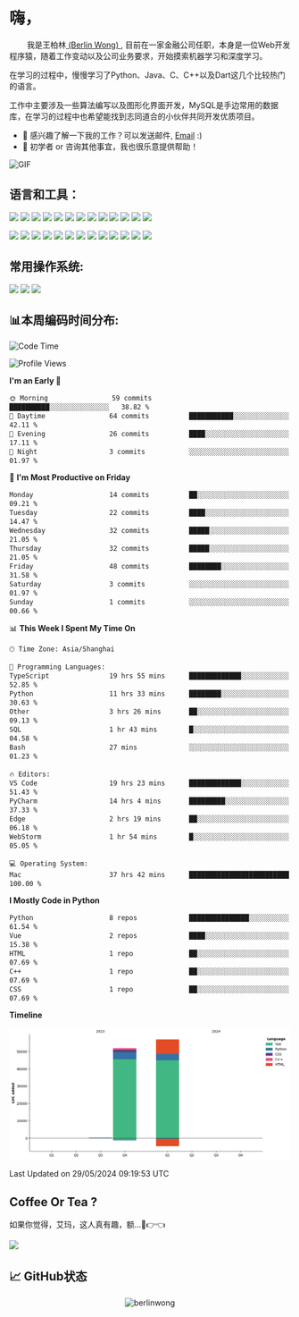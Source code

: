 # 嗨，
&nbsp;&nbsp;&nbsp;&nbsp;&nbsp;&nbsp;&nbsp;&nbsp;我是王柏林[ (Berlin Wong) ](https://github.com/berlinwong), 目前在一家金融公司任职，本身是一位Web开发程序猿，随着工作变动以及公司业务要求，开始摸索机器学习和深度学习。

在学习的过程中，慢慢学习了Python、Java、C、C++以及Dart这几个比较热门的语言。

工作中主要涉及一些算法编写以及图形化界面开发，MySQL是手边常用的数据库，在学习的过程中也希望能找到志同道合的小伙伴共同开发优质项目。

- 💼 感兴趣了解一下我的工作？可以发送邮件, [Email](mailto:wzysws@gmail.com) :)
- 💬 初学者 or 咨询其他事宜，我也很乐意提供帮助！


<img style="margin: 0 auto;object-fit: cover;" alt="GIF" src="https://github.com/abhisheknaiidu/abhisheknaiidu/blob/master/code.gif?raw=true" />


## 语言和工具：
<code><img height="25" src='https://cdn.jsdelivr.net/gh/devicons/devicon/icons/python/python-original.svg'></code>
<code><img height="25" src='https://cdn.jsdelivr.net/gh/devicons/devicon/icons/java/java-original.svg'></code>
<code><img height="25" src='https://cdn.jsdelivr.net/gh/devicons/devicon/icons/cplusplus/cplusplus-original.svg'></code>
<code><img height="25" src='https://cdn.jsdelivr.net/gh/devicons/devicon/icons/dart/dart-original.svg'></code>
<code><img height="25" src='https://cdn.jsdelivr.net/gh/devicons/devicon/icons/git/git-original.svg'></code>
<code><img height="25" src='https://cdn.jsdelivr.net/gh/devicons/devicon/icons/docker/docker-original.svg'></code>
<code><img height="25" src='https://cdn.jsdelivr.net/gh/devicons/devicon/icons/mysql/mysql-original.svg'></code>
<code><img height="25" src='https://cdn.jsdelivr.net/gh/devicons/devicon/icons/html5/html5-original.svg'></code>
<code><img height="25" src='https://cdn.jsdelivr.net/gh/devicons/devicon/icons/css3/css3-original.svg'></code>
<code><img height="25" src='https://cdn.jsdelivr.net/gh/devicons/devicon/icons/javascript/javascript-original.svg'></code>
<code><img height="25" src='https://cdn.jsdelivr.net/gh/devicons/devicon/icons/less/less-plain-wordmark.svg'></code>
<code><img height="25" src='https://cdn.jsdelivr.net/gh/devicons/devicon/icons/flutter/flutter-original.svg'></code>
<code><img height="25" src='https://cdn.jsdelivr.net/gh/devicons/devicon/icons/jquery/jquery-original.svg'></code>

<code><img height="25" src='https://cdn.jsdelivr.net/gh/devicons/devicon/icons/anaconda/anaconda-original.svg'></code>
<code><img height="25" src='https://cdn.jsdelivr.net/gh/devicons/devicon/icons/pytorch/pytorch-original.svg'></code>
<code><img height="25" src='https://cdn.jsdelivr.net/gh/devicons/devicon/icons/jupyter/jupyter-original.svg'></code>
<code><img height="25" src='https://cdn.jsdelivr.net/gh/devicons/devicon/icons/flask/flask-original.svg'></code>
<code><img height="25" src='https://cdn.jsdelivr.net/gh/devicons/devicon/icons/markdown/markdown-original.svg'></code>
<code><img height="25" src='https://cdn.jsdelivr.net/gh/devicons/devicon/icons/latex/latex-original.svg'></code>
<code><img height="25" src='https://cdn.jsdelivr.net/gh/devicons/devicon/icons/cmake/cmake-original.svg'></code>
<code><img height="25" src='https://cdn.jsdelivr.net/gh/devicons/devicon/icons/nodejs/nodejs-original.svg'></code>
<code><img height="25" src='https://cdn.jsdelivr.net/gh/devicons/devicon/icons/npm/npm-original-wordmark.svg'></code>
<code><img height="25" src='https://cdn.jsdelivr.net/gh/devicons/devicon/icons/vuejs/vuejs-original.svg'></code>
<code><img height="25" src='https://cdn.jsdelivr.net/gh/devicons/devicon/icons/nginx/nginx-original.svg'></code>
<code><img height="25" src='https://cdn.jsdelivr.net/gh/devicons/devicon/icons/jetbrains/jetbrains-original.svg'></code>
<code><img height="25" src='https://cdn.jsdelivr.net/gh/devicons/devicon/icons/pycharm/pycharm-original.svg'></code>

## 常用操作系统:
<code><img height="25" src='https://cdn.jsdelivr.net/gh/devicons/devicon/icons/apple/apple-original.svg'></code>
<code><img height="25" src='https://cdn.jsdelivr.net/gh/devicons/devicon/icons/ubuntu/ubuntu-plain.svg'></code>
<code><img height="25" src='https://cdn.jsdelivr.net/gh/devicons/devicon/icons/windows8/windows8-original.svg'></code>

## 📊本周编码时间分布:
<!--START_SECTION:waka-->
![Code Time](http://img.shields.io/badge/Code%20Time-594%20hrs%2010%20mins-blue)

![Profile Views](http://img.shields.io/badge/Profile%20Views-0-blue)

**I'm an Early 🐤** 

```text
🌞 Morning                59 commits          ██████████░░░░░░░░░░░░░░░   38.82 % 
🌆 Daytime                64 commits          ███████████░░░░░░░░░░░░░░   42.11 % 
🌃 Evening                26 commits          ████░░░░░░░░░░░░░░░░░░░░░   17.11 % 
🌙 Night                  3 commits           ░░░░░░░░░░░░░░░░░░░░░░░░░   01.97 % 
```
📅 **I'm Most Productive on Friday** 

```text
Monday                   14 commits          ██░░░░░░░░░░░░░░░░░░░░░░░   09.21 % 
Tuesday                  22 commits          ████░░░░░░░░░░░░░░░░░░░░░   14.47 % 
Wednesday                32 commits          █████░░░░░░░░░░░░░░░░░░░░   21.05 % 
Thursday                 32 commits          █████░░░░░░░░░░░░░░░░░░░░   21.05 % 
Friday                   48 commits          ████████░░░░░░░░░░░░░░░░░   31.58 % 
Saturday                 3 commits           ░░░░░░░░░░░░░░░░░░░░░░░░░   01.97 % 
Sunday                   1 commits           ░░░░░░░░░░░░░░░░░░░░░░░░░   00.66 % 
```


📊 **This Week I Spent My Time On** 

```text
🕑︎ Time Zone: Asia/Shanghai

💬 Programming Languages: 
TypeScript               19 hrs 55 mins      █████████████░░░░░░░░░░░░   52.85 % 
Python                   11 hrs 33 mins      ████████░░░░░░░░░░░░░░░░░   30.63 % 
Other                    3 hrs 26 mins       ██░░░░░░░░░░░░░░░░░░░░░░░   09.13 % 
SQL                      1 hr 43 mins        █░░░░░░░░░░░░░░░░░░░░░░░░   04.58 % 
Bash                     27 mins             ░░░░░░░░░░░░░░░░░░░░░░░░░   01.23 % 

🔥 Editors: 
VS Code                  19 hrs 23 mins      █████████████░░░░░░░░░░░░   51.43 % 
PyCharm                  14 hrs 4 mins       █████████░░░░░░░░░░░░░░░░   37.33 % 
Edge                     2 hrs 19 mins       ██░░░░░░░░░░░░░░░░░░░░░░░   06.18 % 
WebStorm                 1 hr 54 mins        █░░░░░░░░░░░░░░░░░░░░░░░░   05.05 % 

💻 Operating System: 
Mac                      37 hrs 42 mins      █████████████████████████   100.00 % 
```

**I Mostly Code in Python** 

```text
Python                   8 repos             ███████████████░░░░░░░░░░   61.54 % 
Vue                      2 repos             ████░░░░░░░░░░░░░░░░░░░░░   15.38 % 
HTML                     1 repo              ██░░░░░░░░░░░░░░░░░░░░░░░   07.69 % 
C++                      1 repo              ██░░░░░░░░░░░░░░░░░░░░░░░   07.69 % 
CSS                      1 repo              ██░░░░░░░░░░░░░░░░░░░░░░░   07.69 % 
```



**Timeline**

![Lines of Code chart](https://raw.githubusercontent.com/BerlinWong/BerlinWong/main/assets/bar_graph.png)


 Last Updated on 29/05/2024 09:19:53 UTC
<!--END_SECTION:waka-->


## Coffee Or Tea ?
如果你觉得，艾玛，这人真有趣，额...🥺👉👈

<a href="https://www.buymeacoffee.com/BerlinWong"><img src="https://img.buymeacoffee.com/button-api/?text=Buy me a coffee&emoji=&slug=BerlinWong&button_colour=FFDD00&font_colour=000000&font_family=Cookie&outline_colour=000000&coffee_colour=ffffff" /></a>


## 📈 **GitHub状态**
<p align="center"> <img src="https://github-readme-stats.vercel.app/api?username=berlinwong&show_icons=true&theme=swift" alt="berlinwong" />




